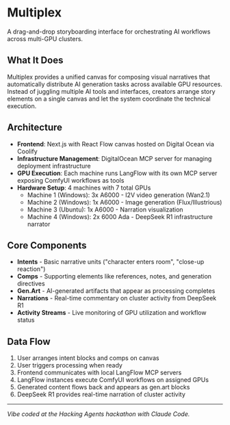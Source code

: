 # Multiplex

A drag-and-drop storyboarding interface for orchestrating AI workflows across multi-GPU clusters.

## What It Does

Multiplex provides a unified canvas for composing visual narratives that automatically distribute AI generation tasks across available GPU resources. Instead of juggling multiple AI tools and interfaces, creators arrange story elements on a single canvas and let the system coordinate the technical execution.

## Architecture

- **Frontend**: Next.js with React Flow canvas hosted on Digital Ocean via Coolify
- **Infrastructure Management**: DigitalOcean MCP server for managing deployment infrastructure  
- **GPU Execution**: Each machine runs LangFlow with its own MCP server exposing ComfyUI workflows as tools
- **Hardware Setup**: 4 machines with 7 total GPUs
  - Machine 1 (Windows): 3x A6000 - I2V video generation (Wan2.1)
  - Machine 2 (Windows): 1x A6000 - Image generation (Flux/Illustrious)  
  - Machine 3 (Ubuntu): 1x A6000 - Narration visualization
  - Machine 4 (Windows): 2x 6000 Ada - DeepSeek R1 infrastructure narrator

## Core Components

- **Intents** - Basic narrative units ("character enters room", "close-up reaction")
- **Comps** - Supporting elements like references, notes, and generation directives
- **Gen.Art** - AI-generated artifacts that appear as processing completes
- **Narrations** - Real-time commentary on cluster activity from DeepSeek R1
- **Activity Streams** - Live monitoring of GPU utilization and workflow status

## Data Flow

1. User arranges intent blocks and comps on canvas
2. User triggers processing when ready
3. Frontend communicates with local LangFlow MCP servers
4. LangFlow instances execute ComfyUI workflows on assigned GPUs
5. Generated content flows back and appears as gen.art blocks
6. DeepSeek R1 provides real-time narration of cluster activity

---

*Vibe coded at the Hacking Agents hackathon with Claude Code.*
